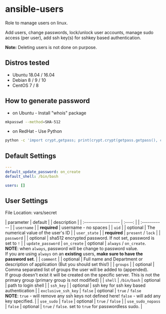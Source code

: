 # ansible-users

Role to manage users on linux.

Add users, change passwords, lock/unlock user accounts, manage sudo access (per user), add ssh key(s) for sshkey based authentication.


**Note:** Deleting users is not done on purpose.

## Distros tested

* Ubuntu 18.04 / 16.04
* Debian 8 / 9 / 10
* CentOS 7 / 8

## How to generate password

* on Ubuntu - Install "whois" package

```bash
mkpasswd --method=SHA-512
```

* on RedHat - Use Python

```bash
python -c 'import crypt,getpass; print(crypt.crypt(getpass.getpass(), crypt.mksalt(crypt.METHOD_SHA512)))'
```

## Default Settings

```yaml
---
default_update_password: on_create
default_shell: /bin/bash

users: []
```

## User Settings

File Location: vars/secret

| parameter           | default     |               | description                              |
| :------------------ | :----:      |               | :-----------   |
| `username`          |             | **required**  | username - no spaces  |
| `uid`               |             | optional      | The numerical value of the user's ID |
| `user_state`        |             | **required**  | `present` / `lock`  |
| `password`          |             | optional      | sha512 encrypted password. If not set, password is set to `!` |
| `update_password`   | `on_create` | optional      | `always` / `on_create`.<br>**NOTE**: when `always`, password will be change to password value.<br>If you are using `always` on an **existing** users, **make sure to have the password set**. |
| `comment`           |             | optional      | Full name and Department or description of application (But you should set this!) |
| `groups`            |             | optional      | Comma separated list of groups the user will be added to (appended).<br>If group doesn't exist it will be created on the specific server. This is not the primary group (primary group is not modified) |
| `shell`             | `/bin/bash` | optional      | path to login shell |
| `ssh_key`           |             | optional      | ssh key for ssh key based authentication |
| `exclusive_ssh_key` | `false`     | optional      | `true` / `false` <br>**NOTE**: `true` - will remove any ssh keys not defined here! `false` - will add any key specified. |
| `use_sudo`          | `false`     | optional      | `true` / `false` |
| `use_sudo_nopass`   | `false`     | optional      | `true` / `false`. set to `true` for passwordless sudo. |
